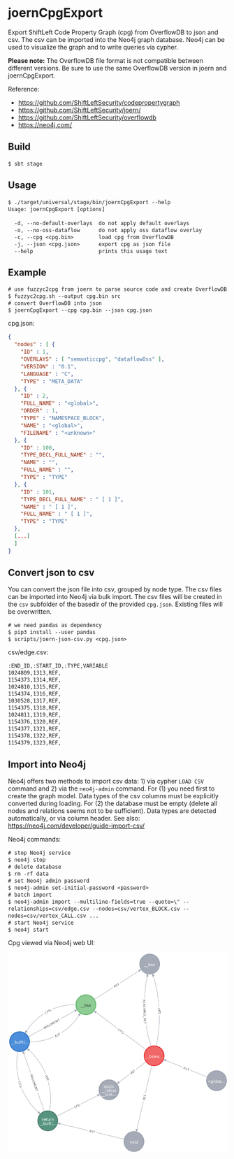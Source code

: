 # joernCpgExport
Export ShiftLeft Code Property Graph (cpg) from OverflowDB to json and csv.
The csv can be imported into the Neo4j graph database.
Neo4j can be used to visualize the graph and to write queries via cypher.

**Please note:** The OverflowDB file format is not compatible between different versions.
Be sure to use the same OverflowDB version in joern and joernCpgExport.

Reference:
* https://github.com/ShiftLeftSecurity/codepropertygraph
* https://github.com/ShiftLeftSecurity/joern/
* https://github.com/ShiftLeftSecurity/overflowdb
* https://neo4j.com/

## Build
```shell
$ sbt stage
```

## Usage
```shell
$ ./target/universal/stage/bin/joernCpgExport --help
Usage: joernCpgExport [options]

  -d, --no-default-overlays  do not apply default overlays
  -o, --no-oss-dataflow      do not apply oss dataflow overlay
  -c, --cpg <cpg.bin>        load cpg from OverflowDB
  -j, --json <cpg.json>      export cpg as json file
  --help                     prints this usage text
```

## Example
```shell
# use fuzzyc2cpg from joern to parse source code and create OverflowDB
$ fuzzyc2cpg.sh --output cpg.bin src
# convert OverflowDB into json
$ joernCpgExport --cpg cpg.bin --json cpg.json
```

cpg.json:
```json
{
  "nodes" : [ {
    "ID" : 1,
    "OVERLAYS" : [ "semanticcpg", "dataflowOss" ],
    "VERSION" : "0.1",
    "LANGUAGE" : "C",
    "TYPE" : "META_DATA"
  }, {
    "ID" : 2,
    "FULL_NAME" : "<global>",
    "ORDER" : 1,
    "TYPE" : "NAMESPACE_BLOCK",
    "NAME" : "<global>",
    "FILENAME" : "<unknown>"
  }, {
    "ID" : 100,
    "TYPE_DECL_FULL_NAME" : "",
    "NAME" : "",
    "FULL_NAME" : "",
    "TYPE" : "TYPE"
  }, {
    "ID" : 101,
    "TYPE_DECL_FULL_NAME" : " [ 1 ]",
    "NAME" : " [ 1 ]",
    "FULL_NAME" : " [ 1 ]",
    "TYPE" : "TYPE"
  },
  [...]
  ]
}
```

## Convert json to csv
You can convert the json file into csv, grouped by node type.
The csv files can be imported into Neo4j via bulk import.
The csv files will be created in the `csv` subfolder of the basedir of the provided `cpg.json`.
Existing files will be overwritten.
```shell
# we need pandas as dependency
$ pip3 install --user pandas
$ scripts/joern-json-csv.py <cpg.json>
```
csv/edge.csv:
```csv
:END_ID,:START_ID,:TYPE,VARIABLE
1024809,1313,REF,
1154373,1314,REF,
1024810,1315,REF,
1154374,1316,REF,
1030528,1317,REF,
1154375,1318,REF,
1024811,1319,REF,
1154376,1320,REF,
1154377,1321,REF,
1154378,1322,REF,
1154379,1323,REF,
```

## Import into Neo4j
Neo4j offers two methods to import csv data: 1) via cypher `LOAD CSV` command and 2) via the `neo4j-admin` command.
For (1) you need first to create the graph model. Data types of the csv columns must be explicitly converted during loading.
For (2) the database must be empty (delete all nodes and relations seems not to be sufficient). Data types are detected automatically, or via column header.
See also: https://neo4j.com/developer/guide-import-csv/

Neo4j commands:
```shell
# stop Neo4j service
$ neo4j stop
# delete database
$ rm -rf data
# set Neo4j admin password
$ neo4j-admin set-initial-password <password>
# batch import
$ neo4j-admin import --multiline-fields=true --quote=\" --relationships=csv/edge.csv --nodes=csv/vertex_BLOCK.csv --nodes=csv/vertex_CALL.csv ...
# start Neo4j service
$ neo4j start
```

Cpg viewed via Neo4j web UI:

![graph](res/graph.png)